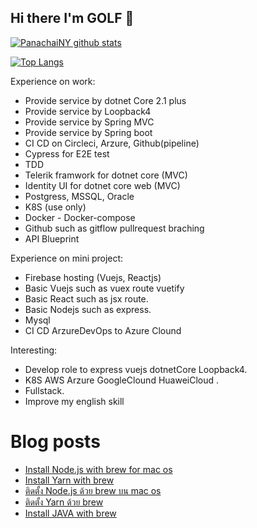 ## Hi there I'm GOLF 👋

[![PanachaiNY github stats](https://github-readme-stats.vercel.app/api?username=panachainy&show_icons=true&hide=contribs)](https://github.com/panachainy)

[![Top Langs](https://github-readme-stats.vercel.app/api/top-langs/?username=panachainy&layout=compact)](https://github.com/panachainy)

Experience on work:

- Provide service by dotnet Core 2.1 plus
- Provide service by Loopback4
- Provide service by Spring MVC
- Provide service by Spring boot
- CI CD on Circleci, Arzure, Github(pipeline)
- Cypress for E2E test
- TDD
- Telerik framwork for dotnet core (MVC)
- Identity UI for dotnet core web (MVC)
- Postgress, MSSQL, Oracle
- K8S (use only)
- Docker - Docker-compose
- Github such as gitflow pullrequest braching
- API Blueprint

Experience on mini project:

- Firebase hosting (Vuejs, Reactjs)
- Basic Vuejs such as vuex route vuetify
- Basic React such as jsx route.
- Basic Nodejs such as express.
- Mysql
- CI CD ArzureDevOps to Azure Clound

Interesting:

- Develop role to express vuejs dotnetCore Loopback4.
- K8S AWS Arzure GoogleClound HuaweiCloud .
- Fullstack.
- Improve my english skill

# Blog posts
<!-- BLOG-POST-LIST:START -->
- [Install Node.js with brew for mac os](https://cornblog.netlify.app/en/posts/20200809/install-node-with-brew/)
- [Install Yarn with brew](https://cornblog.netlify.app/en/posts/20200809/install-yarn-with-brew/)
- [ติดตั้ง Node.js ด้วย brew บน mac os](https://cornblog.netlify.app/th/posts/20200809/install-node-with-brew/)
- [ติดตั้ง Yarn ด้วย brew](https://cornblog.netlify.app/th/posts/20200809/install-yarn-with-brew/)
- [Install JAVA with brew](https://cornblog.netlify.app/en/posts/20200809/install-java-with-brew/)
<!-- BLOG-POST-LIST:END -->

<!--
**panachainy/panachainy** is a ✨ _special_ ✨ repository because its `README.md` (this file) appears on your GitHub profile.

Here are some ideas to get you started:

- 🔭 I’m currently working on ...
- 🌱 I’m currently learning ...
- 👯 I’m looking to collaborate on ...
- 🤔 I’m looking for help with ...
- 💬 Ask me about ...
- 📫 How to reach me: ...
- 😄 Pronouns: ...
- ⚡ Fun fact: ...
-->
